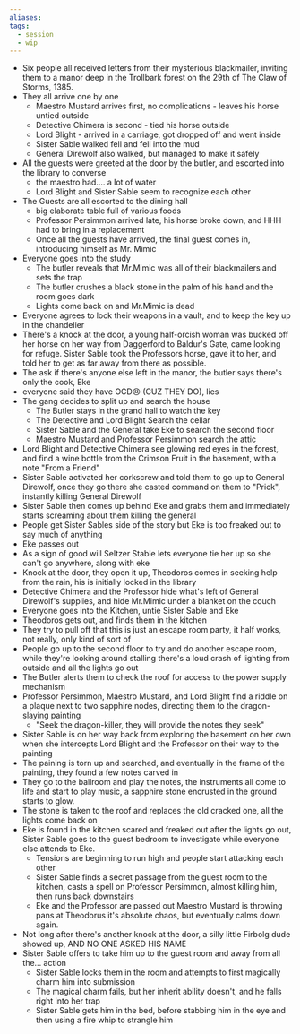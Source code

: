```yaml
---
aliases: 
tags:
  - session
  - wip
---
```

- Six people all received letters from their mysterious blackmailer, inviting them to a manor deep in the Trollbark forest on the 29th of The Claw of Storms, 1385.
- They all arrive one by one
	- Maestro Mustard arrives first, no complications - leaves his horse untied outside
	- Detective Chimera is second - tied his horse outside
	- Lord Blight - arrived in a carriage, got dropped off and went inside
	- Sister Sable walked fell and fell into the mud
	- General Direwolf also walked, but managed to make it safely
- All the guests were greeted at the door by the butler, and escorted into the library to converse
	- the maestro had.... a lot of water
	- Lord Blight and Sister Sable seem to recognize each other
- The Guests are all escorted to the dining hall
	- big elaborate table full of various foods
	- Professor Persimmon arrived late, his horse broke down, and HHH had to bring in a replacement
	- Once all the guests have arrived, the final guest comes in, introducing himself as Mr. Mimic
- Everyone goes into the study
	- The butler reveals that Mr.Mimic was all of their blackmailers and sets the trap
	- The butler crushes a black stone in the palm of his hand and the room goes dark
	- Lights come back on and Mr.Mimic is dead
- Everyone agrees to lock their weapons in a vault, and to keep the key up in the chandelier
- There's a knock at the door, a young half-orcish woman was bucked off her horse on her way from Daggerford to Baldur's Gate, came looking for refuge. Sister Sable took the Professors horse, gave it to her, and told her to get as far away from there as possible.
- The ask if there's anyone else left in the manor, the butler says there's only the cook, Eke
- everyone said they have OCD😠 (CUZ THEY DO), lies
- The gang decides to split up and search the house
	- The Butler stays in the grand hall to watch the key
	- The Detective and Lord Blight Search the cellar
	- Sister Sable and the General take Eke to search the second floor
	- Maestro Mustard and Professor Persimmon search the attic
- Lord Blight and Detective Chimera see glowing red eyes in the forest, and find a wine bottle from the Crimson Fruit in the basement, with a note "From a Friend"
- Sister Sable activated her corkscrew and told them to go up to General Direwolf, once they go there she casted command on them to "Prick", instantly killing General Direwolf
- Sister Sable then comes up behind Eke and grabs them and immediately starts screaming about them killing the general
- People get Sister Sables side of the story but Eke is too freaked out to say much of anything
- Eke passes out
- As a sign of good will Seltzer Stable lets everyone tie her up so she can't go anywhere, along with eke
- Knock at the door, they open it up, Theodoros comes in seeking help from the rain, his is initially locked in the library
- Detective Chimera and the Professor hide what's left of General Direwolf's supplies, and hide Mr.Mimic under a blanket on the couch
- Everyone goes into the Kitchen, untie Sister Sable and Eke
- Theodoros gets out, and finds them in the kitchen
- They try to pull off that this is just an escape room party, it half works, not really, only kind of sort of
- People go up to the second floor to try and do another escape room, while they're looking around stalling there's a loud crash of lighting from outside and all the lights go out
- The Butler alerts them to check the roof for access to the power supply mechanism
- Professor Persimmon, Maestro Mustard, and Lord Blight find a riddle on a plaque next to two sapphire nodes, directing them to the dragon-slaying painting
	- "Seek the dragon-killer, they will provide the notes they seek"
- Sister Sable is on her way back from exploring the basement on her own when she intercepts Lord Blight and the Professor on their way to the painting
- The paining is torn up and searched, and eventually in the frame of the painting, they found a few notes carved in
- They go to the ballroom and play the notes, the instruments all come to life and start to play music, a sapphire stone encrusted in the ground starts to glow.
- The stone is taken to the roof and replaces the old cracked one, all the lights come back on
- Eke is found in the kitchen scared and freaked out after the lights go out, Sister Sable goes to the guest bedroom to investigate while everyone else attends to Eke.
	- Tensions are beginning to run high and people start attacking each other
	- Sister Sable finds a secret passage from the guest room to the kitchen, casts a spell on Professor Persimmon, almost killing him, then runs back downstairs
	- Eke and the Professor are passed out Maestro Mustard is throwing pans at Theodorus it's absolute chaos, but eventually calms down again.
- Not long after there's another knock at the door, a silly little Firbolg dude showed up, AND NO ONE ASKED HIS NAME
- Sister Sable offers to take him up to the guest room and away from all the... action
	- Sister Sable locks them in the room and attempts to first magically charm him into submission
	- The magical charm fails, but her inherit ability doesn't, and he falls right into her trap
	- Sister Sable gets him in the bed, before stabbing him in the eye and then using a fire whip to strangle him
